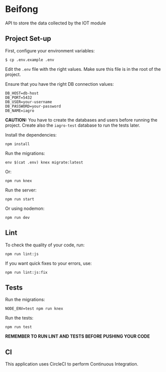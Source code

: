 # Beifong

API to store the data collected by the IOT module


## Project Set-up

First, configure your environment variables:

```
$ cp .env.example .env
```

Edit the `.env` file with the right values. Make sure this file is in the root of the project.


Ensure that you have the right DB connection values:

```
DB_HOST=db-host
DB_PORT=5432
DB_USER=your-username
DB_PASSWORD=your-password
DB_NAME=iagro
```

**CAUTION:** You have to create the databases and users before running the project. Create also the `iagro-test` database to run the tests later.

Install the dependencies:

```
npm install
```

Run the migrations:

```
env $(cat .env) knex migrate:latest
```

Or:

```
npm run knex
```

Run the server:

```
npm run start
```

Or using nodemon:

```
npm run dev
```

## Lint

To check the quality of your code, run:

```
npm run lint:js
```

If you want quick fixes to your errors, use:

```
npm run lint:js:fix
```

## Tests

Run the migrations:

```
NODE_ENV=test npm run knex
```

Run the tests:

```
npm run test
```

**REMEMBER TO RUN LINT AND TESTS BEFORE PUSHING YOUR CODE**

## CI

This application uses CircleCI to perform Continuous Integration.
